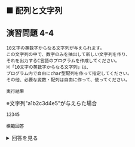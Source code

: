 ## ■ 配列と文字列

## 演習問題 4-4

```
10文字の英数字からなる文字列が与えられます。
この文字列の中で、数字のみを抽出して新しい文字列を作り、
それを出力するC言語のプログラムを作成してください。
※「10文字の英数字からなる文字列」は、
プログラム内で自由にchar型配列を作って指定してください。
その他、必要な変数・配列は自由に作って、使ってください。
```

`実行結果`

※文字列"a1b2c3d4e5"が与えらた場合

```
12345
```

`模範回答`
<details>
<summary>回答を見る</summary>

```c
#include <stdio.h>

main()
{
    char text[] = "a1b2c3d4e5";
    char digits[11] = "";
    int j = 0;

    for(int i = 0; text[i] != '\0'; i++) {
        if(text[i] >= '0' && text[i] <= '9') {
            digits[j] = text[i];
            j++;
        }
    }

    digits[j] = '\0';

    printf("%s\n", digits);
}
```
</details>